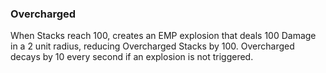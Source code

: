 ### Overcharged
When Stacks reach 100, creates an EMP explosion that deals 100 Damage in a 2 unit radius, reducing Overcharged Stacks by 100. Overcharged decays by 10 every second if an explosion is not triggered.